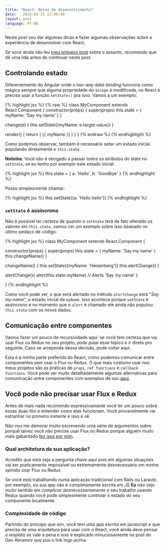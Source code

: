 ```yaml
---
title: "React: Notas de desenvolvimento"
date:   2016-09-25 15:00:00
layout: post
language: PT-BR
---
```


Neste post vou dar algumas dicas e fazer algumas observações sobre a experiência de desenvolver com React.

Se você ainda não leu [meu primeiro post](http://vilar.cc/2016/comecando-com-react/) sobre o assunto, recomendo que dê uma lida antes de continuar neste post.

<!--more-->

## Controlando estado

Diferentemente do Angular onde o *two way data-binding* funciona como mágica sempre que alguma propriedade do `$scope` é modificada, no React é preciso usar a função `setState()` pra isso. Vamos a um exemplo:

{% highlight jsx %}
{% raw %}
class MyComponent extends React.Component {
  constructor(props) {
    super(props)
    this.state = {
      myName: 'Say my name'
    }
  }

  change(e) {
    this.setState({myName: e.target.value})
  }

  render() {
    return (
      <span>{{ myName }}</span>
      <inptut type="text" onChange="{this.change.bind(this)}" />
    )
  }
}
{% endraw %}
{% endhighlight %}

Como podemos observar, também é necessário setar um estado inicial populando diretamente o `this.state`.

**Notinha:** Você não é obrigado a passar todos os atributos do state no `setState`, se eu tenho por exemplo este estado inicial:

{% highlight jsx %}
this.state = {
    a: 'Hello',
    b: 'Goodbye'
}
{% endhighlight %}

Posso simplesmente chamar:

{% highlight jsx %}
this.setState({a: 'Hello hello'})
{% endhighlight %}

### `setState` é assíncrono

Não é possível ter certeza de quando o `setState` terá de fato alterado os valores em `this.state`, vamos ver um exemplo sobre isso baseado no último pedaço de código:

{% highlight jsx %}
class MyComponent extends React.Component {

  constructor(props) {
    super(props)
    this.state = {
      myName: 'Say my name'
    }
    this.changeName()
  }

  changeName() {
    this.setState({myName: 'Heisenberg'})
    this.alertChange()
  }

  alertChange(){
    alert(this.state.myName) // Alerts 'Say my name'
  }

}
{% endhighlight %}

Como você pode ver, o que será alertado no método `alertChange` será "*Say my name*", o estado inicial de `myName`. Isso acontece porque `setState` é assíncrono e no momento que o `alert` é chamado ele ainda não populou `this.state` com os novos dados.

## Comunicação entre componentes

Vamos fazer um pouco de recursividade aqui: se você tem certeza que vai usar Flux ou Redux no seu projeto, pode pular esse tópico e ir direto pro seguinte. Caso se arrependa dessa decisão, pode voltar aqui.

Esta é a minha parte preferida do React, como podemos comunicar entre componentes sem usar o Flux ou Redux. O que mais costumo usar nos meus projetos são as práticas de `props`, `ref functions` e `callback functions`. Você pode ver muito detalhadamente algumas alternativas para comunicação entre componentes com exemplos de uso [aqui](http://andrewhfarmer.com/component-communication/).

## Você pode não precisar usar Flux e Redux

Antes de mais nada recomendo expressivamente você ler um pouco sobre essas duas libs e entender como elas funcionam. Você provavelmente vai estranhar no primeiro instante e isso é *ok*.

Não vou me demorar muito escrevendo uma série de argumentos sobre porquê talvez você não precise usar Flux ou Redux porque alguém muito mais gabaritado [fez isso por mim](https://medium.com/@dan_abramov/you-might-not-need-redux-be46360cf367).

### Qual architetura da sua aplicação?

Acredito que esta seja a pergunta chave aqui pois em algumas situações vai ser praticamente impossível ou extremamente desnecessário *em minha opinião* usar Flux ou Redux.

Se você está trabalhando numa aplicação tradicional com Rails ou Laravel, por exemplo, ou sua app não é completamente escrita em JS **Eu** não vejo muito sentido em *complicar desnecessariamente* o seu trabalho usando Redux quando você pode simplesmente controlar o estado do seu componente localmente.

### Complexidade de código

Partindo do princípo que sim, você tem uma app escrita em javascript e que precisa de uma arquitetura para usar com o React, você ainda deve pensar a respeito se vale a pena e isso é explicado minuciosamente no post do Dan Abramov que pus o link logo acima.











